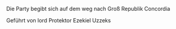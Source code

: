 

Die Party begibt sich auf dem weg nach Groß Republik Concordia 

Geführt von lord Protektor Ezekiel Uzzeks
